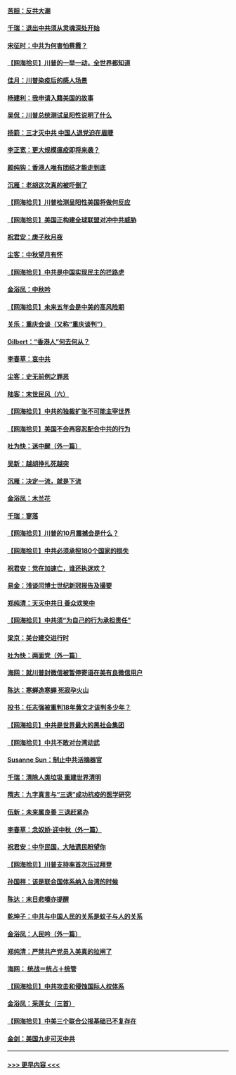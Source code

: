 #### [苦胆：反共大潮](../pages/nsc993/n12459469.md?t=10080502) 
#### [千瑞：退出中共须从灵魂深处开始](../pages/nsc993/n12459437.md?t=10080502) 
#### [宋征时：中共为何害怕蔡霞？](../pages/nsc993/n12459097.md?t=10080502) 
#### [【网海拾贝】川普的一举一动，全世界都知道](../pages/nsc993/n12458825.md?t=10080502) 
#### [佳月：川普染疫后的感人场景](../pages/nsc993/n12456994.md?t=10080502) 
#### [杨建利：我申请入籍美国的故事](../pages/nsc993/n12455635.md?t=10080502) 
#### [吴侃：川普总统测试呈阳性说明了什么](../pages/nsc993/n12451869.md?t=10080502) 
#### [扬箭：三才灭中共 中国人退党迫在眉睫](../pages/nsc993/n12451842.md?t=10080502) 
#### [李正宽：更大规模瘟疫即将来袭？](../pages/nsc993/n12451455.md?t=10080502) 
#### [颜纯钩：香港人唯有团结才能走到底](../pages/nsc993/n12450870.md?t=10080502) 
#### [沉雁：老胡这次真的被吓倒了](../pages/nsc993/n12449796.md?t=10080502) 
#### [【网海拾贝】川普检测呈阳性美国将做何反应](../pages/nsc993/n12449042.md?t=10080502) 
#### [【网海拾贝】美国正构建全球联盟对冲中共威胁](../pages/nsc993/n12446580.md?t=10080502) 
#### [祝君安：庚子秋月夜](../pages/nsc993/n12445870.md?t=10080502) 
#### [尘客：中秋望月有怀](../pages/nsc993/n12444632.md?t=10080502) 
#### [【网海拾贝】中共是中国实现民主的拦路虎](../pages/nsc993/n12443573.md?t=10080502) 
#### [金浴凤：中秋吟](../pages/nsc993/n12441773.md?t=10080502) 
#### [【网海拾贝】未来五年会是中美的高风险期](../pages/nsc993/n12440760.md?t=10080502) 
#### [关乐：重庆会谈（又称“重庆谈判”）](../pages/nsc993/n12437525.md?t=10080502) 
#### [Gilbert：“香港人”何去何从？](../pages/nsc993/n12435894.md?t=10080502) 
#### [李春草：哀中共](../pages/nsc993/n12435874.md?t=10080502) 
#### [尘客：史无前例之罪恶](../pages/nsc993/n12435762.md?t=10080502) 
#### [陆客：末世民风（六）](../pages/nsc993/n12435354.md?t=10080502) 
#### [【网海拾贝】中共的独裁扩张不可能主宰世界](../pages/nsc993/n12435151.md?t=10080502) 
#### [【网海拾贝】美国不会再容忍配合中共的行为](../pages/nsc993/n12433808.md?t=10080502) 
#### [吐为快：迷中醒（外一篇）](../pages/nsc993/n12433585.md?t=10080502) 
#### [吴新：越胡挣扎死越突](../pages/nsc993/n12433562.md?t=10080502) 
#### [沉雁：决定一流，就是下流](../pages/nsc993/n12432128.md?t=10080502) 
#### [金浴凤：木兰花](../pages/nsc993/n12432124.md?t=10080502) 
#### [千瑞：寥落](../pages/nsc993/n12432071.md?t=10080502) 
#### [【网海拾贝】川普的10月震撼会是什么？](../pages/nsc993/n12431624.md?t=10080502) 
#### [【网海拾贝】中共必须承担180个国家的损失](../pages/nsc993/n12428893.md?t=10080502) 
#### [祝君安：党在加速亡，谁还执迷欢？](../pages/nsc993/n12428652.md?t=10080502) 
#### [易金：浅谈闫博士世纪新冠报告及撮要](../pages/nsc993/n12426822.md?t=10080502) 
#### [郑纯清：天灭中共日 善众欢笑中](../pages/nsc993/n12426784.md?t=10080502) 
#### [【网海拾贝】中共须“为自己的行为承担责任”](../pages/nsc993/n12426067.md?t=10080502) 
#### [梁京：美台建交进行时](../pages/nsc993/n12424066.md?t=10080502) 
#### [吐为快：两面党（外一篇）](../pages/nsc993/n12424043.md?t=10080502) 
#### [海网：就川普封微信被暂停寄语在美有良微信用户](../pages/nsc993/n12424021.md?t=10080502) 
#### [陈达：寒蝉造寒蝉 死寂孕火山](../pages/nsc993/n12423958.md?t=10080502) 
#### [投书：任志强被重判18年黄文才该判多少年？](../pages/nsc993/n12423672.md?t=10080502) 
#### [【网海拾贝】中共是世界最大的黑社会集团](../pages/nsc993/n12423543.md?t=10080502) 
#### [【网海拾贝】中共不敢对台湾动武](../pages/nsc993/n12421418.md?t=10080502) 
#### [Susanne Sun：制止中共活摘器官](../pages/nsc993/n12419654.md?t=10080502) 
#### [千瑞：清除人类垃圾 重建世界清明](../pages/nsc993/n12419414.md?t=10080502) 
#### [隋志：九字真言与“三退”成功抗疫的医学研究](../pages/nsc993/n12419248.md?t=10080502) 
#### [伍新：未来属良善 三退赶紧办](../pages/nsc993/n12418496.md?t=10080502) 
#### [李春草：念奴娇·迎中秋（外一篇）](../pages/nsc993/n12418465.md?t=10080502) 
#### [祝君安：中华民国，大陆遗民盼望你](../pages/nsc993/n12418089.md?t=10080502) 
#### [【网海拾贝】川普支持率首次压过拜登](../pages/nsc993/n12418050.md?t=10080502) 
#### [孙国祥：该是联合国体系纳入台湾的时候](../pages/nsc993/n12417369.md?t=10080502) 
#### [陈达：末日悲嚎亦提醒](../pages/nsc993/n12416736.md?t=10080502) 
#### [乾坤子：中共与中国人民的关系是蚊子与人的关系](../pages/nsc993/n12416632.md?t=10080502) 
#### [金浴凤：人民吟（外一篇）](../pages/nsc993/n12416567.md?t=10080502) 
#### [郑纯清：严禁共产党员入美真的拉闸了](../pages/nsc993/n12416550.md?t=10080502) 
#### [海网： 统战＝统占＋统管](../pages/nsc993/n12416404.md?t=10080502) 
#### [【网海拾贝】中共攻击和侵蚀国际人权体系](../pages/nsc993/n12416250.md?t=10080502) 
#### [金浴凤：采莲女（三首）](../pages/nsc993/n12415517.md?t=10080502) 
#### [【网海拾贝】中美三个联合公报基础已不复存在](../pages/nsc993/n12415054.md?t=10080502) 
#### [金剑：美国九步可灭中共](../pages/nsc993/n12413183.md?t=10080502) 

----
#### [ >>> 更早内容 <<< ](../indexes/nsc993-earlier.md)
